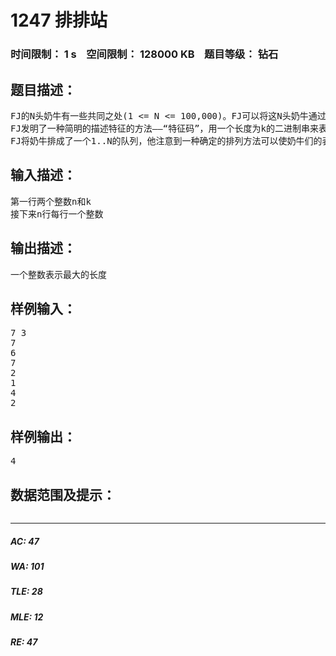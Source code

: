 # 1247 排排站   
### 时间限制： 1 s&nbsp;&nbsp;&nbsp;&nbsp;空间限制： 128000 KB&nbsp;&nbsp;&nbsp;&nbsp;题目等级： 钻石  
## 题目描述：  

<pre>
FJ的N头奶牛有一些共同之处(1 <= N <= 100,000)。FJ可以将这N头奶牛通过K种特征来归类(1 <= K <= 30)。例如，一些奶牛表现出来的特征1可能是有斑点，特征2可能是较之于PASCAL更喜欢C，等等。
FJ发明了一种简明的描述特征的方法——“特征码”，用一个长度为k的二进制串来表示这头牛的特征表现。例如，一头牛的“特征码”为13，转换为二进制就是1101，代表这头牛具有特征1、3、4 (从右读到左)，但是不表现特征2。总的说来，如果这头奶牛表现特征i，那么我们在他的“特征码”的二进制的第i位就为1。
FJ将奶牛排成了一个1..N的队列，他注意到一种确定的排列方法可以使奶牛们的表现更“平衡”。一个连续的i..j的范围平衡表示为如果K种特征都有同样多的奶牛来表现。FJ想知道他究竟可以排出一个多长的“平衡”队列。请帮助他。
</pre>
  
  
## 输入描述：  

<pre>
第一行两个整数n和k
接下来n行每行一个整数
</pre>
  
  
## 输出描述：  

<pre>
一个整数表示最大的长度
</pre>
  
  
## 样例输入：  

<pre>
7 3   
7   
6   
7   
2   
1   
4   
2
</pre>
  
  
## 样例输出：  

<pre>
4
</pre>
  
  
## 数据范围及提示：  

<pre>
</pre>
  
  
***  

##### AC: 47  
##### WA: 101  
##### TLE: 28  
##### MLE: 12  
##### RE: 47  
